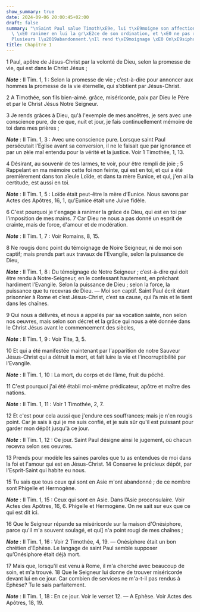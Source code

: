 ```yaml
---
show_summary: true
date: 2024-09-06 20:00:45+02:00
draft: false
summary: "\nSaint Paul salue Timoth\xE9e, lui t\xE9moigne son affection, l\u2019exhorte\
  \ \xE0 ranimer en lui la gr\xE2ce de son ordination, et \xE0 ne pas rougir du Seigneur.\n\
  Plusieurs l\u2019abandonnent.\nIl rend t\xE9moignage \xE0 On\xE9siphore.\n"
title: Chapitre 1
---
```





1 Paul, apôtre de Jésus-Christ par la volonté de Dieu, selon la promesse de vie, qui est dans le Christ Jésus ;

***Note*** :  II Tim. 1, 1 : Selon la promesse de vie ; c’est-à-dire pour annoncer aux hommes la promesse de la vie éternelle, qui s’obtient par Jésus-Christ.

2 A Timothée, son fils bien-aimé. grâce, miséricorde, paix par Dieu le Père et par le Christ Jésus Notre Seigneur.


3 Je rends grâces à Dieu, qu'à l'exemple de mes ancêtres, je sers avec une conscience pure, de ce que, nuit et jour, je fais continuellement mémoire de toi dans mes prières ;

***Note*** :  II Tim. 1, 3 : Avec une conscience pure. Lorsque saint Paul persécutait l’Eglise avant sa conversion, il ne le faisait que par ignorance et par un zèle mal entendu pour la vérité et la justice. Voir 1 Timothée, 1, 13.

4 Désirant, au souvenir de tes larmes, te voir, pour être rempli de joie ; 5 Rappelant en ma mémoire cette foi non feinte, qui est en toi, et qui a été premièrement dans ton aïeule Loïde, et dans ta mère Eunice, et qui, j'en ai la certitude, est aussi en toi.

***Note*** :  II Tim. 1, 5 : Loïde était peut-être la mère d’Eunice. Nous savons par Actes des Apôtres, 16, 1, qu’Eunice était une Juive fidèle.


6 C'est pourquoi je t'engage à ranimer la grâce de Dieu, qui est en toi par l'imposition de mes mains. 7 Car Dieu ne nous a pas donné un esprit de crainte, mais de force, d'amour et de modération.

***Note*** :  II Tim. 1, 7 : Voir Romains, 8, 15.

8 Ne rougis donc point du témoignage de Noire Seigneur, ni de moi son captif; mais prends part aux travaux de l'Evangile, selon la puissance de Dieu,

***Note*** :  II Tim. 1, 8 : Du témoignage de Notre Seigneur ; c’est-à-dire qui doit être rendu à Notre-Seigneur, en le confessant hautement, en prêchant hardiment l’Evangile. Selon la puissance de Dieu ; selon la force, la puissance que tu recevras de Dieu. ― Moi son captif. Saint Paul écrit étant prisonnier à Rome et c’est Jésus-Christ, c’est sa cause, qui l’a mis et le tient dans les chaînes.

9 Qui nous a délivrés, et nous a appelés par sa vocation sainte, non selon nos oeuvres, mais selon son décret et la grâce qui nous a été donnée dans le Christ Jésus avant le commencement des siècles,

***Note*** :  II Tim. 1, 9 : Voir Tite, 3, 5.

10 Et qui a été manifestée maintenant par l'apparition de notre Sauveur Jésus-Christ qui a détruit la mort, et fait luire la vie et l'incorruptibilité par l'Evangile.

***Note*** :  II Tim. 1, 10 : La mort, du corps et de l’âme, fruit du péché.

11 C'est pourquoi j'ai été établi moi-même prédicateur, apôtre et maître des nations.

***Note*** :  II Tim. 1, 11 : Voir 1 Timothée, 2, 7.

12 Et c'est pour cela aussi que j'endure ces souffrances; mais je n'en rougis point. Car je sais à qui je me suis confié, et je suis sûr qu'il est puissant pour garder mon dépôt jusqu'à ce jour.

***Note*** :  II Tim. 1, 12 : Ce jour. Saint Paul désigne ainsi le jugement, où chacun recevra selon ses oeuvres.


13 Prends pour modèle les saines paroles que tu as entendues de moi dans la foi et l'amour qui est en Jésus-Christ. 14 Conserve le précieux dépôt, par l'Esprit-Saint qui habite eu nous.


15 Tu sais que tous ceux qui sont en Asie m'ont abandonné ; de ce nombre sont Phigelle et Hermogène.

***Note*** :  II Tim. 1, 15 : Ceux qui sont en Asie. Dans l’Asie proconsulaire. Voir Actes des Apôtres, 16, 6. Phigelle et Hermogène. On ne sait sur eux que ce qui est dit ici.

16 Que le Seigneur répande sa miséricorde sur la maison d'Onésiphore, parce qu'il m'a souvent soulagé, et qui] n'a point rougi de mes chaînes ;

***Note*** :  II Tim. 1, 16 : Voir 2 Timothée, 4, 19. ― Onésiphore était un bon chrétien d’Ephèse. Le langage de saint Paul semble supposer qu’Onésiphore était déjà mort.

17 Mais que, lorsqu'il est venu à Rome, il m'a cherché avec beaucoup de soin, et m'a trouvé. 18 Que le Seigneur lui donne de trouver miséricorde devant lui en ce jour. Car combien de services ne m'a-t-il pas rendus à Ephèse? Tu le sais parfaitement.

***Note*** :  II Tim. 1, 18 : En ce jour. Voir le verset 12. ― A Ephèse. Voir Actes des Apôtres, 18, 19.

